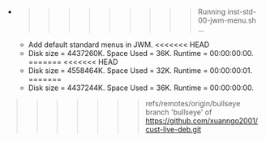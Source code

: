 * >>>>>>>>> Running inst-std-00-jwm-menu.sh ...
  * Add default standard menus in JWM.
<<<<<<< HEAD
  * Disk size = 4437260K. Space Used = 36K. Runtime = 00:00:00:00.
=======
<<<<<<< HEAD
  * Disk size = 4558464K. Space Used = 32K. Runtime = 00:00:00:01.
=======
  * Disk size = 4437244K. Space Used = 36K. Runtime = 00:00:00:00.
>>>>>>> refs/remotes/origin/bullseye
>>>>>>> branch 'bullseye' of https://github.com/xuanngo2001/cust-live-deb.git
